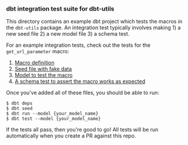 ### dbt integration test suite for dbt-utils

This directory contains an example dbt project which tests the macros in the `dbt-utils` package. An integration test typically involves making 1) a new seed file 2) a new model file 3) a schema test.

For an example integration tests, check out the tests for the `get_url_parameter` macro:

1. [Macro definition](https://github.com/fishtown-analytics/dbt-utils/blob/master/macros/web/get_url_parameter.sql)
2. [Seed file with fake data](https://github.com/fishtown-analytics/dbt-utils/blob/master/integration_tests/data/web/data_urls.csv)
3. [Model to test the macro](https://github.com/fishtown-analytics/dbt-utils/blob/master/integration_tests/models/web/test_urls.sql)
4. [A schema test to assert the macro works as expected](https://github.com/fishtown-analytics/dbt-utils/blob/master/integration_tests/models/web/schema.yml#L2)


Once you've added all of these files, you should be able to run:
```
$ dbt deps
$ dbt seed
$ dbt run --model {your_model_name}
$ dbt test --model {your_model_name}
```

If the tests all pass, then you're good to go! All tests will be run automatically when you create a PR against this repo.

